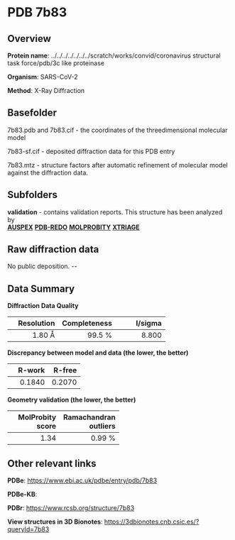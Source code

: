 # PDB 7b83

## Overview

**Protein name**: ../../../../../../../scratch/works/convid/coronavirus structural task force/pdb/3c like proteinase

**Organism**: SARS-CoV-2

**Method**: X-Ray Diffraction



## Basefolder

7b83.pdb and 7b83.cif - the coordinates of the threedimensional molecular model

7b83-sf.cif - deposited diffraction data for this PDB entry

7b83.mtz - structure factors after automatic refinement of molecular model against the diffraction data.

## Subfolders





**validation** - contains validation reports. This structure has been analyzed by <br>[**AUSPEX**](https://github.com/thorn-lab/coronavirus_structural_task_force/tree/master/pdb/3c_like_proteinase/SARS-CoV-2/7b83/validation/auspex) [**PDB-REDO**](https://github.com/thorn-lab/coronavirus_structural_task_force/tree/master/pdb/3c_like_proteinase/SARS-CoV-2/7b83/validation/pdb-redo) [**MOLPROBITY**](https://github.com/thorn-lab/coronavirus_structural_task_force/tree/master/pdb/3c_like_proteinase/SARS-CoV-2/7b83/validation/molprobity) [**XTRIAGE**](https://github.com/thorn-lab/coronavirus_structural_task_force/blob/master/pdb/3c_like_proteinase/SARS-CoV-2/7b83/validation/Xtriage_output.log)  



## Raw diffraction data

No public deposition. --<br> 

## Data Summary
**Diffraction Data Quality**

|   | Resolution | Completeness| I/sigma |
|---|-------------:|----------------:|--------------:|
|   |1.80 Å|99.5  %|<img width=50/>8.800|

**Discrepancy between model and data (the lower, the better)**

|   | **R-work**| **R-free**   
|---|-------------:|----------------:|           
||  0.1840|  0.2070|

**Geometry validation (the lower, the better)**

|   |**MolProbity<br>score**| **Ramachandran<br>outliers** 
|---|-------------:|----------------:|
||  1.34|  0.99 %|

 

 



## Other relevant links 
**PDBe**:  https://www.ebi.ac.uk/pdbe/entry/pdb/7b83

**PDBe-KB**:  
 
**PDBr**: https://www.rcsb.org/structure/7b83 

**View structures in 3D Bionotes**: https://3dbionotes.cnb.csic.es/?queryId=7b83

